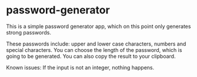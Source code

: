 # password-generator
This is a simple password generator app, which on this point only generates strong passwords. 

These passwords include: upper and lower case characters, numbers and special characters. 
You can choose the length of the password, which is going to be generated. 
You can also copy the result to your clipboard.

Known issues:
  If the input is not an integer, nothing happens.
